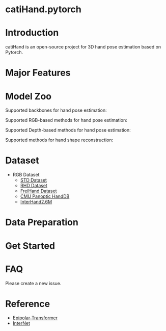 # catiHand.pytorch

# Introduction

catiHand is an open-source project for 3D hand pose estimation based on Pytorch.

# Major Features

# Model Zoo
Supported backbones for hand pose estimation:

Supported RGB-based methods for hand pose estimation:


Supported Depth-based methods for hand pose estimation:

Supported methods for hand shape reconstruction:

# Dataset
* RGB Dataset
    * [STD Dataset](https://www.dropbox.com/sh/ve1yoar9fwrusz0/AAAfu7Fo4NqUB7Dn9AiN8pCca?dl=0)
    * [RHD Dataset](https://lmb.informatik.uni-freiburg.de/resources/datasets/RenderedHandposeDataset.en.html)
    * [FreiHand Dataset](https://lmb.informatik.uni-freiburg.de/projects/freihand/)
    * [CMU Panoptic HandDB](http://domedb.perception.cs.cmu.edu/handdb.html)
    * [InterHand2.6M](https://mks0601.github.io/InterHand2.6M/)
    
# Data Preparation

# Get Started

# FAQ
Please create a new issue.

# Reference
* [Epipolar-Transformer](https://github.com/yihui-he/epipolar-transformers)
* [InterNet](https://github.com/facebookresearch/InterHand2.6M)
